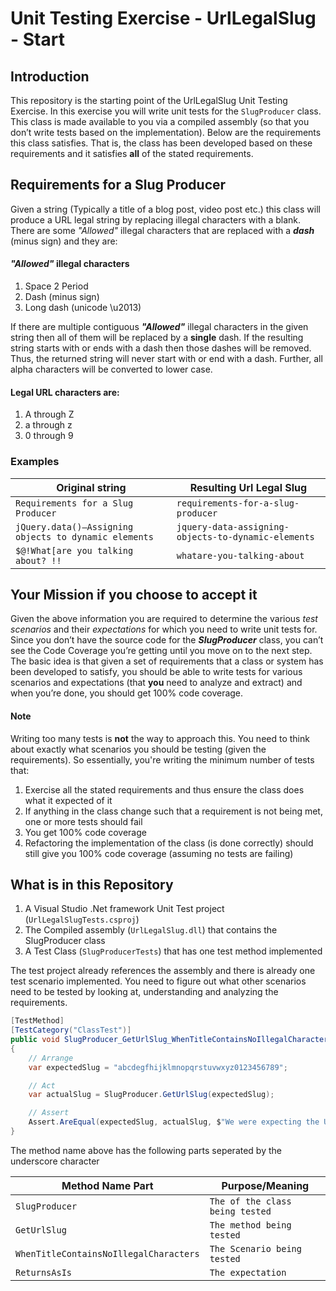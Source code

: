 # Unit Testing Exercise - UrlLegalSlug - Start

## Introduction
This repository is the starting point of the UrlLegalSlug Unit Testing Exercise. In this exercise you will write unit tests for the `SlugProducer` class. This class is made available to you via a compiled assembly (so that you don’t write tests based on the implementation). Below are the requirements this class satisfies. That is, the class has been developed based on these requirements and it satisfies **all** of the stated requirements.

## Requirements for a Slug Producer
Given a string (Typically a title of a blog post, video post etc.) this class will produce a URL legal string by replacing illegal characters with a blank. There are some *"Allowed"* illegal characters that are replaced with a __*dash*__ (minus sign) and they are:

#### *"Allowed"* illegal characters
1. Space
2 Period
3. Dash (minus sign)
4. Long dash (unicode \u2013)

If there are multiple contiguous __*"Allowed"*__ illegal characters in the given string then all of them will be replaced by a **single** dash.
If the resulting string starts with or ends with a dash then those dashes will be removed. Thus, the returned string will never start with or end with a dash.
Further, all alpha characters will be converted to lower case.

#### Legal URL characters are:
1. A through Z
2. a through z
3. 0 through 9

### Examples
| Original string | Resulting Url Legal Slug |
| --- | --- |
| `Requirements for a Slug Producer` | `requirements-for-a-slug-producer` |
| `jQuery.data()–Assigning objects to dynamic elements` | `jquery-data-assigning-objects-to-dynamic-elements` |
| `$@!What[are you talking about? !!` | `whatare-you-talking-about` |

## Your Mission if you choose to accept it
Given the above information you are required to determine the various *test scenarios* and their *expectations* for which you need to write unit tests for.
Since you don’t have the source code for the __*SlugProducer*__ class, you can’t see the Code Coverage you’re getting until you move on to the next step. The basic idea is that given a set of requirements that a class or system has been developed to satisfy, you should be able to write tests for various scenarios and expectations (that **you** need to analyze and extract) and when you’re done, you should get 100% code coverage.

#### Note
Writing too many tests is **not** the way to approach this. You need to think about exactly what scenarios you should be testing (given the requirements).
So essentially, you're writing the minimum number of tests that:
1. Exercise all the stated requirements and thus ensure the class does what it expected of it
2. If anything in the class change such that a requirement is not being met, one or more tests should fail
3. You get 100% code coverage
4. Refactoring the implementation of the class (is done correctly) should still give you 100% code coverage (assuming no tests are failing)

## What is in this Repository
1. A Visual Studio .Net framework Unit Test project (`UrlLegalSlugTests.csproj`)
2. The Compiled assembly (`UrlLegalSlug.dll`) that contains the SlugProducer class
3. A Test Class (`SlugProducerTests`) that has one test method implemented

The test project already references the assembly and there is already one test scenario implemented. You need to figure out what other scenarios need to be tested by looking at, understanding and analyzing the requirements.

```C#
[TestMethod]
[TestCategory("ClassTest")]
public void SlugProducer_GetUrlSlug_WhenTitleContainsNoIllegalCharacters_ReturnsAsIs()
{
    // Arrange
    var expectedSlug = "abcdegfhijklmnopqrstuvwxyz0123456789";

    // Act
    var actualSlug = SlugProducer.GetUrlSlug(expectedSlug);

    // Assert
    Assert.AreEqual(expectedSlug, actualSlug, $"We were expecting the Url slug to be: {expectedSlug}, but found the actual Url slug to be {actualSlug}");
}
```
The method name above has the following parts seperated by the underscore character

| Method Name Part | Purpose/Meaning |
| --- | --- |
| `SlugProducer` | `The of the class being tested` |
| `GetUrlSlug` | `The method being tested` |
| `WhenTitleContainsNoIllegalCharacters` | `The Scenario being tested` |
| `ReturnsAsIs` | `The expectation` |
